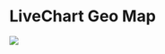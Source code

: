 # LiveChart Geo Map

<img src="https://www.hizliresim.com/o5sq89b][img]https://i.hizliresim.com/o5sq89b.png"> </img>

